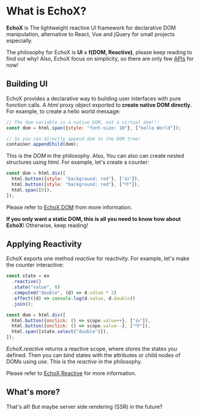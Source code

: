 # What is EchoX?

**EchoX** is The lightweight reactive UI framework for declarative DOM manipulation, alternative to React, Vue and jQuery for small projects especially.

The philosophy for EchoX is **UI = f(DOM, Reactive)**, please keep reading to find out why! Also, EchoX focus on simplicity, so there are only few [APIs](/api-index) for now!

## Building UI

EchoX provides a declarative way to building user interfaces with pure function calls. A _html_ proxy object exported to **create native DOM directly**. For example, to create a hello world message:

```js
// The dom variable is a native DOM, not a virtual dom!!!
const dom = html.span({style: "font-size: 10"}, ["hello World"]);

// So you can directly append dom to the DOM tree!
container.appendChild(dom);
```

This is the _DOM_ in the philosophy. Also, You can also can create nested structures using _html_. For example, let's create a counter:

```js
const dom = html.div([
  html.button({style: "background: red"}, ["👍"]),
  html.button({style: "background: red"}, ["👎"]),
  html.span([0]),
]);
```

Please refer to [EchoX DOM](/echox-dom) from more information.

**If you only want a static DOM, this is all you need to know how about EchoX**! Otherwise, keep reading!

## Applying Reactivity

EchoX exports one method _reactive_ for reactivity. For example, let's make the counter interactive:

```js
const state = ex
  .reactive()
  .state("value", 0)
  .computed("double", (d) => d.value * 2)
  .effect((d) => console.log(d.value, d.double))
  .join();

const dom = html.div([
  html.button({onclick: () => scope.value++}, ["👍"]),
  html.button({onclick: () => scope.value--}, ["👎"]),
  html.span([state.select("double")]),
]);
```

_EchoX.reactive_ returns a reactive scope, where stores the states you defined. Then you can bind states with the attributes or child nodes of DOMs using _use_. This is the _reactive_ in the philosophy.

Please refer to [EchoX Reactive](/echox-reactive) for more information.

## What's more?

That's all! But maybe server side rendering (SSR) in the future?
